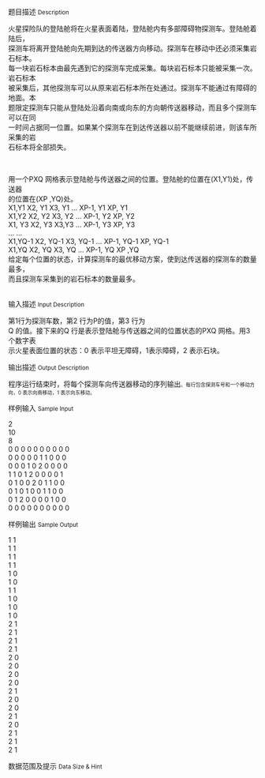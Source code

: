 <div class="panel panel-default">
<div class="area-title">
<span>
题目描述
<small>Description</small>
</span></div>
<div class="panel-body">

<p>火星探险队的登陆舱将在火星表面着陆，登陆舱内有多部障碍物探测车。登陆舱着陆后，<br>探测车将离开登陆舱向先期到达的传送器方向移动。探测车在移动中还必须采集岩石标本。<br>每一块岩石标本由最先遇到它的探测车完成采集。每块岩石标本只能被采集一次。岩石标本<br>被采集后，其他探测车可以从原来岩石标本所在处通过。探测车不能通过有障碍的地面。本<br>题限定探测车只能从登陆处沿着向南或向东的方向朝传送器移动，而且多个探测车可以在同<br>一时间占据同一位置。如果某个探测车在到达传送器以前不能继续前进，则该车所采集的岩<br>石标本将全部损失。</p>
<p> </p>
<p>用一个PXQ 网格表示登陆舱与传送器之间的位置。登陆舱的位置在(X1,Y1)处，传送器<br>的位置在(XP ,YQ)处。<br>X1,Y1 X2, Y1 X3, Y1 ... XP-1, Y1 XP, Y1<br>X1,Y2 X2, Y2 X3, Y2 ... XP-1, Y2 XP, Y2<br>X1, Y3 X2, Y3 X3,Y3 ... XP-1, Y3 XP, Y3<br>... ...<br>X1,YQ-1 X2, YQ-1 X3, YQ-1 ... XP-1, YQ-1 XP, YQ-1<br>X1,YQ X2, YQ X3, YQ ... XP-1, YQ XP ,YQ<br>给定每个位置的状态，计算探测车的最优移动方案，使到达传送器的探测车的数量最多，<br>而且探测车采集到的岩石标本的数量最多。<br><br></p>

</div>
</div>

<div class="panel panel-default">
<div class="area-title">
<span>
输入描述
<small>Input Description</small>
</span></div>
<div class="panel-body">
<p>第1行为探测车数，第2 行为P的值，第3 行为<br>Q 的值。接下来的Q 行是表示登陆舱与传送器之间的位置状态的PXQ 网格。用3 个数字表<br>示火星表面位置的状态：0 表示平坦无障碍，1表示障碍，2 表示石块。</p>

</div>
</div>
<div  class="panel panel-default">
<div class="area-title">
<span>
输出描述
<small>Output Description</small>
</span></div>
<div class="panel-body">

<p>程序运行结束时，将每个探测车向传送器移动的序列输出<span style="font-size: 10px;">。每行包</span><span style="font-size: 10px;">含探测车号和一个移动方向，0 表示向南移动，1 表示向东移动。</span></p>

</div>
</div>


<div class="panel panel-default">
<div class="area-title">
<span>
样例输入
<small>Sample Input</small>
</span></div>
<div class="panel-body">
<p>2<br>10<br>8<br>0 0 0 0 0 0 0 0 0 0<br>0 0 0 0 0 1 1 0 0 0<br>0 0 0 1 0 2 0 0 0 0<br>1 1 0 1 2 0 0 0 0 1<br>0 1 0 0 2 0 1 1 0 0<br>0 1 0 1 0 0 1 1 0 0<br>0 1 2 0 0 0 0 1 0 0<br>0 0 0 0 0 0 0 0 0 0</p>

</div>
</div>

<div class="panel panel-default">
<div class="area-title">
<span>
样例输出
<small>Sample Output</small>
</span></div>
<div class="panel-body">
<p>1 1<br>1 1<br>1 1<br>1 1<br>1 0<br>1 0<br>1 1<br>1 0<br>1 0<br>1 0<br>2 1<br>2 1<br>2 1<br>2 1<br>2 0<br>2 0<br>2 0<br>2 0<br>2 1<br>2 0<br>2 0<br>2 1<br>2 0<br>2 1<br>2 1<br>2 1</p>

</div>
</div>

<div class="panel panel-default">
<div class="area-title">
<span>
数据范围及提示
<small>Data Size & Hint</small>
</span></div>
<div class="panel-body">

</div>
</div>